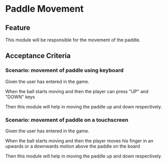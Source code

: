# Paddle Movement

## Feature

This module will be responsible for the
movement of the paddle.

## Acceptance Criteria

### Scenario: movement of paddle using keyboard

  Given the user has entered in the game.

  When the ball starts moving and then the player
  can press "UP" and "DOWN" keys

  Then this module will help in moving the paddle
  up and down respectively.

### Scenario: movement of paddle on a touchscreen

  Given the user has entered in the game.

  When the ball starts moving and then the player
  moves his finger in an upwards or a downwards
  motion above the paddle on the board

  Then this module will help in moving the
  paddle up and down respectively.
